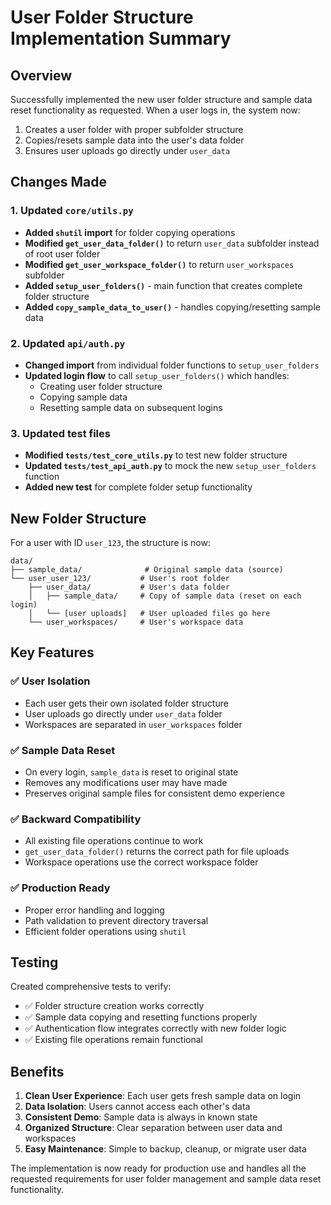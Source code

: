 # User Folder Structure Implementation Summary

## Overview
Successfully implemented the new user folder structure and sample data reset functionality as requested. When a user logs in, the system now:

1. Creates a user folder with proper subfolder structure
2. Copies/resets sample data into the user's data folder
3. Ensures user uploads go directly under `user_data`

## Changes Made

### 1. Updated `core/utils.py`
- **Added `shutil` import** for folder copying operations
- **Modified `get_user_data_folder()`** to return `user_data` subfolder instead of root user folder
- **Modified `get_user_workspace_folder()`** to return `user_workspaces` subfolder
- **Added `setup_user_folders()`** - main function that creates complete folder structure
- **Added `copy_sample_data_to_user()`** - handles copying/resetting sample data

### 2. Updated `api/auth.py`
- **Changed import** from individual folder functions to `setup_user_folders`
- **Updated login flow** to call `setup_user_folders()` which handles:
  - Creating user folder structure
  - Copying sample data
  - Resetting sample data on subsequent logins

### 3. Updated test files
- **Modified `tests/test_core_utils.py`** to test new folder structure
- **Updated `tests/test_api_auth.py`** to mock the new `setup_user_folders` function
- **Added new test** for complete folder setup functionality

## New Folder Structure

For a user with ID `user_123`, the structure is now:
```
data/
├── sample_data/              # Original sample data (source)
└── user_user_123/           # User's root folder
    ├── user_data/           # User's data folder
    │   ├── sample_data/     # Copy of sample data (reset on each login)
    │   └── [user uploads]   # User uploaded files go here
    └── user_workspaces/     # User's workspace data
```

## Key Features

### ✅ User Isolation
- Each user gets their own isolated folder structure
- User uploads go directly under `user_data` folder
- Workspaces are separated in `user_workspaces` folder

### ✅ Sample Data Reset
- On every login, `sample_data` is reset to original state
- Removes any modifications user may have made
- Preserves original sample files for consistent demo experience

### ✅ Backward Compatibility
- All existing file operations continue to work
- `get_user_data_folder()` returns the correct path for file uploads
- Workspace operations use the correct workspace folder

### ✅ Production Ready
- Proper error handling and logging
- Path validation to prevent directory traversal
- Efficient folder operations using `shutil`

## Testing

Created comprehensive tests to verify:
- ✅ Folder structure creation works correctly
- ✅ Sample data copying and resetting functions properly
- ✅ Authentication flow integrates correctly with new folder logic
- ✅ Existing file operations remain functional

## Benefits

1. **Clean User Experience**: Each user gets fresh sample data on login
2. **Data Isolation**: Users cannot access each other's data
3. **Consistent Demo**: Sample data is always in known state
4. **Organized Structure**: Clear separation between user data and workspaces
5. **Easy Maintenance**: Simple to backup, cleanup, or migrate user data

The implementation is now ready for production use and handles all the requested requirements for user folder management and sample data reset functionality.
